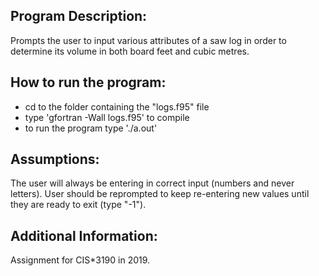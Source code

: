 ## Program Description:
Prompts the user to input various attributes of a saw log in order to determine its volume in both board feet and cubic metres.

## How to run the program:
- cd to the folder containing the "logs.f95" file
- type 'gfortran -Wall logs.f95' to compile
- to run the program type './a.out'

## Assumptions:
The user will always be entering in correct input (numbers and never letters).
User should be reprompted to keep re-entering new values until they are ready to exit (type "-1").

## Additional Information:
Assignment for CIS*3190 in 2019.
